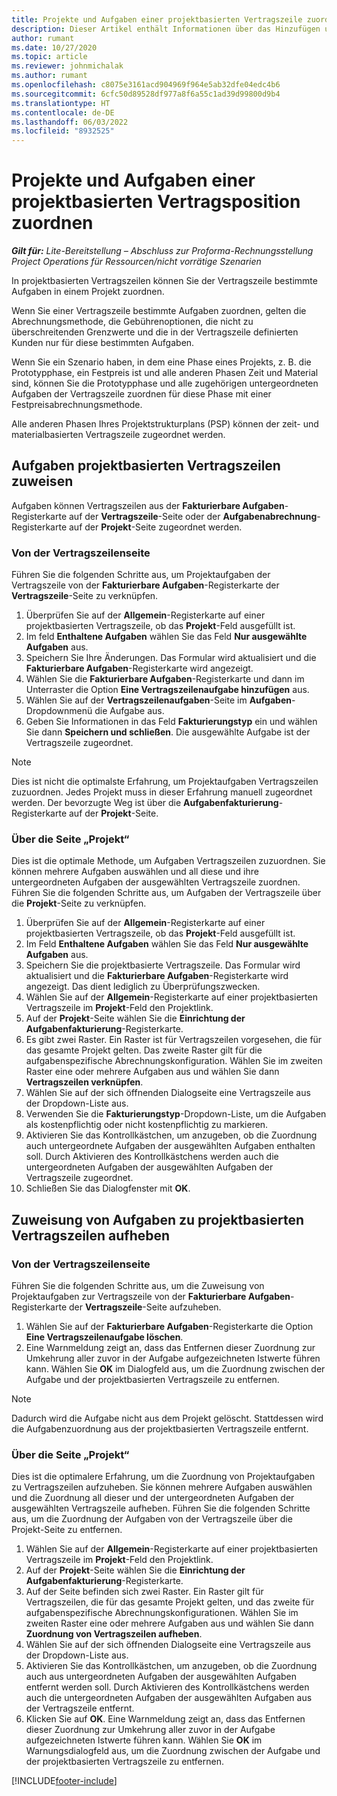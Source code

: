 ```yaml
---
title: Projekte und Aufgaben einer projektbasierten Vertragszeile zuordnen – Lite
description: Dieser Artikel enthält Informationen über das Hinzufügen und Entfernen von Projekten und Aufgaben zu einer Vertragszeile.
author: rumant
ms.date: 10/27/2020
ms.topic: article
ms.reviewer: johnmichalak
ms.author: rumant
ms.openlocfilehash: c8075e3161acd904969f964e5ab32dfe04edc4b6
ms.sourcegitcommit: 6cfc50d89528df977a8f6a55c1ad39d99800d9b4
ms.translationtype: HT
ms.contentlocale: de-DE
ms.lasthandoff: 06/03/2022
ms.locfileid: "8932525"
---
```

# <a name="map-projects-and-tasks-to-a-project-based-contract-line"></a>Projekte und Aufgaben einer projektbasierten Vertragsposition zuordnen 

_**Gilt für:** Lite-Bereitstellung – Abschluss zur Proforma-Rechnungsstellung Project Operations für Ressourcen/nicht vorrätige Szenarien_

In projektbasierten Vertragszeilen können Sie der Vertragszeile bestimmte Aufgaben in einem Projekt zuordnen.

Wenn Sie einer Vertragszeile bestimmte Aufgaben zuordnen, gelten die Abrechnungsmethode, die Gebührenoptionen, die nicht zu überschreitenden Grenzwerte und die in der Vertragszeile definierten Kunden nur für diese bestimmten Aufgaben.

Wenn Sie ein Szenario haben, in dem eine Phase eines Projekts, z. B. die Prototypphase, ein Festpreis ist und alle anderen Phasen Zeit und Material sind, können Sie die Prototypphase und alle zugehörigen untergeordneten Aufgaben der Vertragszeile zuordnen für diese Phase mit einer Festpreisabrechnungsmethode.

Alle anderen Phasen Ihres Projektstrukturplans (PSP) können der zeit- und materialbasierten Vertragszeile zugeordnet werden.

## <a name="associate-tasks-to-project-based-contract-lines"></a>Aufgaben projektbasierten Vertragszeilen zuweisen

Aufgaben können Vertragszeilen aus der **Fakturierbare Aufgaben**-Registerkarte auf der **Vertragszeile**-Seite oder der **Aufgabenabrechnung**-Registerkarte auf der **Projekt**-Seite zugeordnet werden.

### <a name="from-the-contract-line-page"></a>Von der Vertragszeilenseite

Führen Sie die folgenden Schritte aus, um Projektaufgaben der Vertragszeile von der **Fakturierbare Aufgaben**-Registerkarte der **Vertragszeile**-Seite zu verknüpfen.

1. Überprüfen Sie auf der **Allgemein**-Registerkarte auf einer projektbasierten Vertragszeile, ob das **Projekt**-Feld ausgefüllt ist.
2. Im feld **Enthaltene Aufgaben** wählen Sie das Feld **Nur ausgewählte Aufgaben** aus.
3. Speichern Sie Ihre Änderungen. Das Formular wird aktualisiert und die **Fakturierbare Aufgaben**-Registerkarte wird angezeigt.
4. Wählen Sie die **Fakturierbare Aufgaben**-Registerkarte und dann im Unterraster die Option **Eine Vertragszeilenaufgabe hinzufügen** aus.
5. Wählen Sie auf der **Vertragszeilenaufgaben**-Seite im **Aufgaben**-Dropdownmenü die Aufgabe aus. 
6. Geben Sie Informationen in das Feld **Fakturierungstyp** ein und wählen Sie dann **Speichern und schließen**. Die ausgewählte Aufgabe ist der Vertragszeile zugeordnet.

> [!NOTE]
> Dies ist nicht die optimalste Erfahrung, um Projektaufgaben Vertragszeilen zuzuordnen. Jedes Projekt muss in dieser Erfahrung manuell zugeordnet werden. Der bevorzugte Weg ist über die **Aufgabenfakturierung**-Registerkarte auf der **Projekt**-Seite.

### <a name="from-the-project-page"></a>Über die Seite „Projekt“

Dies ist die optimale Methode, um Aufgaben Vertragszeilen zuzuordnen. Sie können mehrere Aufgaben auswählen und all diese und ihre untergeordneten Aufgaben der ausgewählten Vertragszeile zuordnen. Führen Sie die folgenden Schritte aus, um Aufgaben der Vertragszeile über die **Projekt**-Seite zu verknüpfen.

1. Überprüfen Sie auf der **Allgemein**-Registerkarte auf einer projektbasierten Vertragszeile, ob das **Projekt**-Feld ausgefüllt ist.
2. Im Feld **Enthaltene Aufgaben** wählen Sie das Feld **Nur ausgewählte Aufgaben** aus.
3. Speichern Sie die projektbasierte Vertragszeile. Das Formular wird aktualisiert und die **Fakturierbare Aufgaben**-Registerkarte wird angezeigt. Das dient lediglich zu Überprüfungszwecken.
4. Wählen Sie auf der **Allgemein**-Registerkarte auf einer projektbasierten Vertragszeile im **Projekt**-Feld den Projektlink.
5. Auf der **Projekt**-Seite wählen Sie die **Einrichtung der Aufgabenfakturierung**-Registerkarte.
6. Es gibt zwei Raster. Ein Raster ist für Vertragszeilen vorgesehen, die für das gesamte Projekt gelten. Das zweite Raster gilt für die aufgabenspezifische Abrechnungskonfiguration. Wählen Sie im zweiten Raster eine oder mehrere Aufgaben aus und wählen Sie dann **Vertragszeilen verknüpfen**.
7. Wählen Sie auf der sich öffnenden Dialogseite eine Vertragszeile aus der Dropdown-Liste aus.
8. Verwenden Sie die **Fakturierungstyp**-Dropdown-Liste, um die Aufgaben als kostenpflichtig oder nicht kostenpflichtig zu markieren.
9. Aktivieren Sie das Kontrollkästchen, um anzugeben, ob die Zuordnung auch untergeordnete Aufgaben der ausgewählten Aufgaben enthalten soll. Durch Aktivieren des Kontrollkästchens werden auch die untergeordneten Aufgaben der ausgewählten Aufgaben der Vertragszeile zugeordnet.
10. Schließen Sie das Dialogfenster mit **OK**.

## <a name="unassociate-tasks-from-project-based-contract-lines"></a>Zuweisung von Aufgaben zu projektbasierten Vertragszeilen aufheben

### <a name="from-the-contract-line-page"></a>Von der Vertragszeilenseite

Führen Sie die folgenden Schritte aus, um die Zuweisung von Projektaufgaben zur Vertragszeile von der **Fakturierbare Aufgaben**-Registerkarte der **Vertragszeile**-Seite aufzuheben.

1. Wählen Sie auf der **Fakturierbare Aufgaben**-Registerkarte die Option **Eine Vertragszeilenaufgabe löschen**.
2. Eine Warnmeldung zeigt an, dass das Entfernen dieser Zuordnung zur Umkehrung aller zuvor in der Aufgabe aufgezeichneten Istwerte führen kann. Wählen Sie **OK** im Dialogfeld aus, um die Zuordnung zwischen der Aufgabe und der projektbasierten Vertragszeile zu entfernen. 

> [!NOTE]
> Dadurch wird die Aufgabe nicht aus dem Projekt gelöscht. Stattdessen wird die Aufgabenzuordnung aus der projektbasierten Vertragszeile entfernt.

### <a name="from-the-project-page"></a>Über die Seite „Projekt“

Dies ist die optimalere Erfahrung, um die Zuordnung von Projektaufgaben zu Vertragszeilen aufzuheben. Sie können mehrere Aufgaben auswählen und die Zuordnung all dieser und der untergeordneten Aufgaben der ausgewählten Vertragszeile aufheben. Führen Sie die folgenden Schritte aus, um die Zuordnung der Aufgaben von der Vertragszeile über die Projekt-Seite zu entfernen.

1. Wählen Sie auf der **Allgemein**-Registerkarte auf einer projektbasierten Vertragszeile im **Projekt**-Feld den Projektlink.
2. Auf der **Projekt**-Seite wählen Sie die **Einrichtung der Aufgabenfakturierung**-Registerkarte.
3. Auf der Seite befinden sich zwei Raster. Ein Raster gilt für Vertragszeilen, die für das gesamte Projekt gelten, und das zweite für aufgabenspezifische Abrechnungskonfigurationen. Wählen Sie im zweiten Raster eine oder mehrere Aufgaben aus und wählen Sie dann **Zuordnung von Vertragszeilen aufheben**.
4. Wählen Sie auf der sich öffnenden Dialogseite eine Vertragszeile aus der Dropdown-Liste aus.
5. Aktivieren Sie das Kontrollkästchen, um anzugeben, ob die Zuordnung auch aus untergeordneten Aufgaben der ausgewählten Aufgaben entfernt werden soll. Durch Aktivieren des Kontrollkästchens werden auch die untergeordneten Aufgaben der ausgewählten Aufgaben aus der Vertragszeile entfernt.
6. Klicken Sie auf **OK**. Eine Warnmeldung zeigt an, dass das Entfernen dieser Zuordnung zur Umkehrung aller zuvor in der Aufgabe aufgezeichneten Istwerte führen kann. Wählen Sie **OK** im Warnungsdialogfeld aus, um die Zuordnung zwischen der Aufgabe und der projektbasierten Vertragszeile zu entfernen.


[!INCLUDE[footer-include](../../includes/footer-banner.md)]
